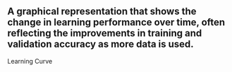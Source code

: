 A graphical representation that shows the change in learning performance over time, often reflecting the improvements in training and validation accuracy as more data is used.
---
Learning Curve
